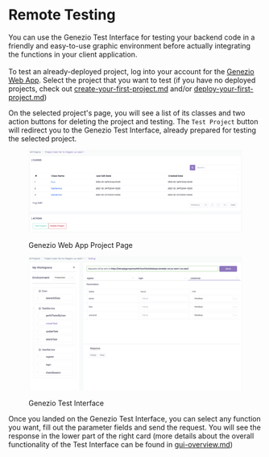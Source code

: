 # Remote Testing

You can use the Genezio Test Interface for testing your backend code in a friendly and easy-to-use graphic environment before actually integrating the functions in your client application.\
\
To test an already-deployed project, log into your account for the [Genezio Web App](https://app.genez.io). Select the project that you want to test (if you have no deployed projects, check out [create-your-first-project.md](../getting-started/create-your-first-project.md "mention") and/or [deploy-your-first-project.md](../getting-started/deploy-your-first-project.md "mention"))

On the selected project's page, you will see a list of its classes and two action buttons for deleting the project and testing. The `Test Project` button will redirect you to the Genezio Test Interface, already prepared for testing the selected project.

&#x20;

<figure><img src="../.gitbook/assets/image (2).png" alt="Project Page"><figcaption><p>Genezio Web App Project Page</p></figcaption></figure>

<figure><img src="../.gitbook/assets/image (13).png" alt="Genezio Test Interface"><figcaption><p>Genezio Test Interface</p></figcaption></figure>

Once you landed on the Genezio Test Interface, you can select any function you want, fill out the parameter fields and send the request. You will see the response in the lower part of the right card (more details about the overall functionality of the Test Interface can be found in [gui-overview.md](gui-overview.md "mention"))
